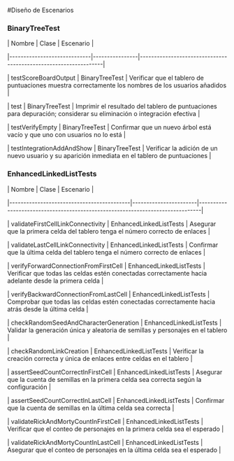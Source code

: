 ﻿#Diseño de Escenarios

### BinaryTreeTest

| Nombre                      | Clase          | Escenario                                                       |

|-----------------------------|----------------|-----------------------------------------------------------------|

| testScoreBoardOutput        | BinaryTreeTest | Verificar que el tablero de puntuaciones muestra correctamente los nombres de los usuarios añadidos |

| test                         | BinaryTreeTest | Imprimir el resultado del tablero de puntuaciones para depuración; considerar su eliminación o integración efectiva |

| testVerifyEmpty             | BinaryTreeTest | Confirmar que un nuevo árbol está vacío y que uno con usuarios no lo está |

| testIntegrationAddAndShow   | BinaryTreeTest | Verificar la adición de un nuevo usuario y su aparición inmediata en el tablero de puntuaciones |



### EnhancedLinkedListTests

| Nombre                                    | Clase                 | Escenario                                                                     |

|-------------------------------------------|-----------------------|-------------------------------------------------------------------------------|

| validateFirstCellLinkConnectivity         | EnhancedLinkedListTests | Asegurar que la primera celda del tablero tenga el número correcto de enlaces |

| validateLastCellLinkConnectivity          | EnhancedLinkedListTests | Confirmar que la última celda del tablero tenga el número correcto de enlaces |

| verifyForwardConnectionFromFirstCell      | EnhancedLinkedListTests | Verificar que todas las celdas estén conectadas correctamente hacia adelante desde la primera celda |

| verifyBackwardConnectionFromLastCell      | EnhancedLinkedListTests | Comprobar que todas las celdas estén conectadas correctamente hacia atrás desde la última celda |

| checkRandomSeedAndCharacterGeneration     | EnhancedLinkedListTests | Validar la generación única y aleatoria de semillas y personajes en el tablero |

| checkRandomLinkCreation                   | EnhancedLinkedListTests | Verificar la creación correcta y única de enlaces entre celdas en el tablero |

| assertSeedCountCorrectInFirstCell         | EnhancedLinkedListTests | Asegurar que la cuenta de semillas en la primera celda sea correcta según la configuración |

| assertSeedCountCorrectInLastCell          | EnhancedLinkedListTests | Confirmar que la cuenta de semillas en la última celda sea correcta |

| validateRickAndMortyCountInFirstCell      | EnhancedLinkedListTests | Verificar que el conteo de personajes en la primera celda sea el esperado |

| validateRickAndMortyCountInLastCell       | EnhancedLinkedListTests | Asegurar que el conteo de personajes en la última celda sea el esperado |



